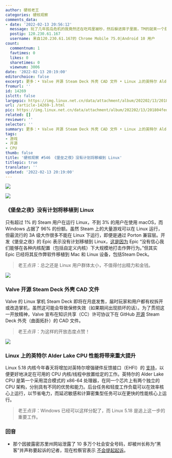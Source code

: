 ```yaml
---
author: 硬核老王
categories: 硬核观察
comments_data:
- date: '2022-02-13 20:56:12'
  message: 玩了几年孤岛危机的我竟然还在吃鸡里被秒，然后躲进房子里面，TM的就来一个肛一个，没死过一次。有时候外挂是真恶心人。
  postip: 120.230.61.167
  username: 来自120.230.61.167的 Chrome Mobile 75.0|Android 10 用户
count:
  commentnum: 1
  favtimes: 0
  likes: 0
  sharetimes: 0
  viewnum: 3006
date: '2022-02-13 20:19:00'
editorchoice: false
excerpt: 更多：• Valve 开源 Steam Deck 外壳 CAD 文件 • Linux 上的英特尔 Alder Lake CPU 性能将带来重大提升
fromurl: ''
id: 14269
islctt: false
largepic: https://img.linux.net.cn/data/attachment/album/202202/13/201804feddem1q09l81e83.jpg
url: /article-14269-1.html
pic: https://img.linux.net.cn/data/attachment/album/202202/13/201804feddem1q09l81e83.jpg.thumb.jpg
related: []
reviewer: ''
selector: ''
summary: 更多：• Valve 开源 Steam Deck 外壳 CAD 文件 • Linux 上的英特尔 Alder Lake CPU 性能将带来重大提升
tags:
- 游戏
- 开源
- CPU
thumb: false
title: '硬核观察 #546 《堡垒之夜》没有计划将移植到 Linux'
titlepic: true
translator: ''
updated: '2022-02-13 20:19:00'
---
```


![](/data/attachment/album/202202/13/201804feddem1q09l81e83.jpg)


![](/data/attachment/album/202202/13/201812wtx232ltgl26xket.jpg)


### 《堡垒之夜》没有计划将移植到 Linux


只有超过 1% 的 Steam 用户在运行 Linux，不到 3% 的用户在使用 macOS，而 Windows 占据了 96% 的份额。虽然 Steam 上的大量游戏可以在 Linux 运行，但最流行的 3A 级大作很多不能在 Linux 下运行，即便是通过 Porton 兼容层。开发《堡垒之夜》的 Epic 表示没有计划移植到 Linux，[这是因为](https://twitter.com/TimSweeneyEpic/status/1490565925648715781) Epic “没有信心我们能够在各种内核配置（包括自定义内核）下大规模地打击作弊行为。”但其实 Epic 已经将其反作弊软件移植到 Mac 和 Linux 设备，包括Steam Deck。



> 
> 老王点评：总之还是 Linux 用户群体太小，不值得付出精力和金钱。
> 
> 
> 


![](/data/attachment/album/202202/13/201822kz2s1shcql3jq6wp.jpg)


### Valve 开源 Steam Deck 外壳 CAD 文件


Valve 的 Linux 掌机 Steam Deck 即将在月底发售，届时玩家和用户都有权拆开或改造掌机，虽然这可能会导致保修失效（如果期间出现损坏的话）。为了贯彻这一开放精神，Valve 宣布在知识共享（CC）许可协议下在 GitHub [开源](https://store.steampowered.com/news/app/1675180/view/3106923225208810470) Steam Deck 外壳（曲面拓扑）的 CAD 文件。



> 
> 老王点评：为这样的开放态度点赞！
> 
> 
> 


![](/data/attachment/album/202202/13/201839ec0zsiybt6spmy4t.jpg)


### Linux 上的英特尔 Alder Lake CPU 性能将带来重大提升


Linux 5.18 内核今年春天将增加对英特尔增强硬件反馈接口（EHFI）的 [支持](https://www.phoronix.com/scan.php?page=news_item&px=Intel-HFI-For-Linux-5.18)，以便更好地决定在可用的 CPU 内核/线程中放置给定的工作。英特尔的 Alder Lake CPU 是第一个采用混合模式的 x86-64 处理器，在同一个芯片上有两个独立的 CPU 架构，分别具有不同的优势和能力。后台任务和轻度工作负载可以在效率核心上运行，以节省电力，而延迟敏感和计算密集型任务可以在更快的性能核心上运行。



> 
> 老王点评：Windows 已经可以这样分配了，而 Linux 5.18 是追上这一步的重要工作。
> 
> 
> 


### 回音


* 那个因披露密苏里州网站泄露了 10 多万个社会安全号码，却被州长称为“黑客”并声称要起诉的记者，现在检察官表示 [不会提起起诉](https://yro.slashdot.org/story/22/02/12/2351218/journalist-labeled-hacker-by-missouris-governor-will-not-be-prosecuted)。